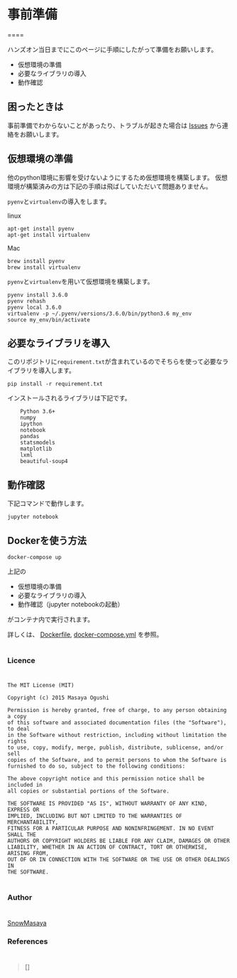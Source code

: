 # 事前準備
====

ハンズオン当日までにこのページに手順にしたがって準備をお願いします。

- 仮想環境の準備
- 必要なライブラリの導入
- 動作確認

## 困ったときは

事前準備でわからないことがあったり、トラブルが起きた場合は [Issues](https://github.com/SnowMasaya/time_series_anomaly_detect_hands_on/issues) から連絡をお願いします。

## 仮想環境の準備

他のpython環境に影響を受けないようにするため仮想環境を構築します。
仮想環境が構築済みの方は下記の手順は飛ばしていただいて問題ありません。

`pyenv`と`virtualenv`の導入をします。

linux
```
apt-get install pyenv
apt-get install virtualenv
```
Mac
```
brew install pyenv
brew install virtualenv
```

`pyenv`と`virtualenv`を用いて仮想環境を構築します。

```
pyenv install 3.6.0
pyenv rehash
pyenv local 3.6.0
virtualenv -p ~/.pyenv/versions/3.6.0/bin/python3.6 my_env
source my_env/bin/activate

```

## 必要なライブラリを導入


このリポジトリに`requirement.txt`が含まれているのでそちらを使って必要なライブラリを導入します。

```
pip install -r requirement.txt
```

インストールされるライブラリは下記です。

```
    Python 3.6+
    numpy
    ipython
    notebook
    pandas
    statsmodels
    matplotlib
    lxml
    beautiful-soup4

```

## 動作確認

下記コマンドで動作します。

```
jupyter notebook
```

## Dockerを使う方法
```
docker-compose up
```

上記の
- 仮想環境の準備
- 必要なライブラリの導入
- 動作確認（jupyter notebookの起動）

がコンテナ内で実行されます。

詳しくは、 [Dockerfile](./Dockerfile), [docker-compose.yml](./docker-compose.yml) を参照。


#
### Licence
#
```
The MIT License (MIT)

Copyright (c) 2015 Masaya Ogushi

Permission is hereby granted, free of charge, to any person obtaining a copy
of this software and associated documentation files (the "Software"), to deal
in the Software without restriction, including without limitation the rights
to use, copy, modify, merge, publish, distribute, sublicense, and/or sell
copies of the Software, and to permit persons to whom the Software is
furnished to do so, subject to the following conditions:

The above copyright notice and this permission notice shall be included in
all copies or substantial portions of the Software.

THE SOFTWARE IS PROVIDED "AS IS", WITHOUT WARRANTY OF ANY KIND, EXPRESS OR
IMPLIED, INCLUDING BUT NOT LIMITED TO THE WARRANTIES OF MERCHANTABILITY,
FITNESS FOR A PARTICULAR PURPOSE AND NONINFRINGEMENT. IN NO EVENT SHALL THE
AUTHORS OR COPYRIGHT HOLDERS BE LIABLE FOR ANY CLAIM, DAMAGES OR OTHER
LIABILITY, WHETHER IN AN ACTION OF CONTRACT, TORT OR OTHERWISE, ARISING FROM,
OUT OF OR IN CONNECTION WITH THE SOFTWARE OR THE USE OR OTHER DEALINGS IN
THE SOFTWARE.
```
#
### Author
#
[SnowMasaya](https://github.com/SnowMasaya)
### References
#
>[]<br>
